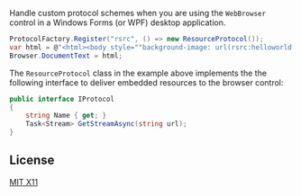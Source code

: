 Handle custom protocol schemes when you are using the `WebBrowser` control in a Windows Forms (or WPF) desktop application.

```C#
ProtocolFactory.Register("rsrc", () => new ResourceProtocol());
var html = @"<html><body style=""background-image: url(rsrc:helloworld.png)""></body></html>";
Browser.DocumentText = html;
```

The `ResourceProtocol` class in the example above implements the the following interface to deliver embedded resources to the browser control:

```C#
public interface IProtocol
{
    string Name { get; }
    Task<Stream> GetStreamAsync(string url);
}
```

License
-------

[MIT X11](http://en.wikipedia.org/wiki/MIT_License)
